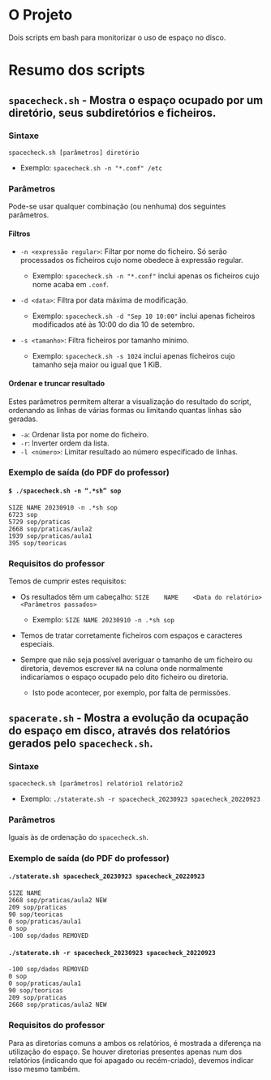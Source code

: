O Projeto
=========

Dois scripts em bash para monitorizar o uso de espaço no disco.


Resumo dos scripts
==================

## `spacecheck.sh` - Mostra o espaço ocupado por um diretório, seus subdiretórios e ficheiros.

### Sintaxe

`spacecheck.sh [parâmetros] diretório`

* Exemplo: `spacecheck.sh -n "*.conf" /etc`

### Parâmetros

Pode-se usar qualquer combinação (ou nenhuma) dos seguintes parâmetros.

#### Filtros

* `-n <expressão regular>`: Filtar por nome do ficheiro. Só serão processados os ficheiros cujo nome obedece à expressão regular.
    * Exemplo: `spacecheck.sh -n "*.conf"` inclui apenas os ficheiros cujo nome acaba em `.conf`.

* `-d <data>`: Filtra por data máxima de modificação.
    * Exemplo: `spacecheck.sh -d "Sep 10 10:00"` inclui apenas ficheiros modificados até às 10:00 do dia 10 de setembro.

* `-s <tamanho>`: Filtra ficheiros por tamanho mínimo.
    * Exemplo: `spacecheck.sh -s 1024` inclui apenas ficheiros cujo tamanho seja maior ou igual que 1 KiB.


#### Ordenar e truncar resultado

Estes parâmetros permitem alterar a visualização do resultado do script, ordenando as linhas de várias formas ou limitando quantas linhas são geradas.

* `-a`: Ordenar lista por nome do ficheiro.
* `-r`: Inverter ordem da lista.
* `-l <número>`: Limitar resultado ao número especificado de linhas.

### Exemplo de saída (do PDF do professor)

#### ```$ ./spacecheck.sh -n “.*sh” sop```

```
SIZE NAME 20230910 -n .*sh sop
6723 sop
5729 sop/praticas
2668 sop/praticas/aula2
1939 sop/praticas/aula1
395 sop/teoricas
```

### Requisitos do professor

Temos de cumprir estes requisitos:

* Os resultados têm um cabeçalho: `SIZE    NAME    <Data do relatório> <Parâmetros passados>`
    * Exemplo: `SIZE NAME 20230910 -n .*sh sop`
    
* Temos de tratar corretamente ficheiros com espaços e caracteres especiais.

* Sempre que não seja possível averiguar o tamanho de um ficheiro ou diretoria, devemos escrever `NA` na coluna onde normalmente indicaríamos o espaço ocupado pelo dito ficheiro ou diretoria.
    * Isto pode acontecer, por exemplo, por falta de permissões.



## `spacerate.sh` - Mostra a evolução da ocupação do espaço em disco, através dos relatórios gerados pelo `spacecheck.sh`.

### Sintaxe

`spacecheck.sh [parâmetros] relatório1 relatório2`

* Exemplo: `./staterate.sh -r spacecheck_20230923 spacecheck_20220923`

### Parâmetros

Iguais às de ordenação do `spacecheck.sh`.

### Exemplo de saída (do PDF do professor)

#### `./staterate.sh spacecheck_20230923 spacecheck_20220923`

```
SIZE NAME
2668 sop/praticas/aula2 NEW
209 sop/praticas
90 sop/teoricas
0 sop/praticas/aula1
0 sop
-100 sop/dados REMOVED
```

#### `./staterate.sh -r spacecheck_20230923 spacecheck_20220923`

```SIZE NAME
-100 sop/dados REMOVED
0 sop
0 sop/praticas/aula1
90 sop/teoricas
209 sop/praticas
2668 sop/praticas/aula2 NEW
```

### Requisitos do professor

Para as diretorias comuns a ambos os relatórios, é mostrada a diferença na utilização do espaço. Se houver diretorias presentes apenas num dos relatórios (indicando que foi apagado ou recém-criado), devemos indicar isso mesmo também.

